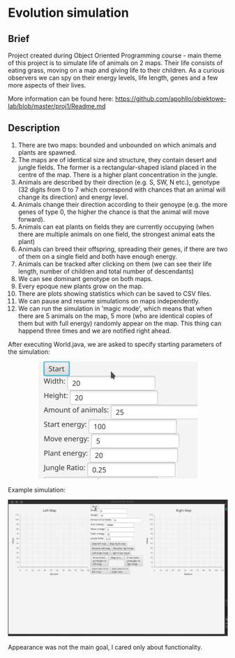 # Evolution simulation

## Brief
Project created during Object Oriented Programming course - main theme of this project is to simulate life of animals on 2 maps.
Their life consists of eating grass, moving on a map and giving life to their children.
As a curious observers we can spy on their energy levels, life length, genes and a few more aspects of their lives.

More information can be found here: https://github.com/apohllo/obiektowe-lab/blob/master/proj1/Readme.md

## Description

1. There are two maps: bounded and unbounded on which animals and plants are spawned.
2. The maps are of identical size and structure, they contain desert and jungle fields. The former is a rectangular-shaped island placed in the centre of the map. There is a higher plant concentration in the jungle.
3. Animals are described by their direction (e.g. S, SW, N etc.), genotype (32 digits from 0 to 7 which correspond with chances that an animal will change its direction) and energy level.
4. Animals change their direction according to their genoype (e.g. the more genes of type 0, the higher the chance is that the animal will move forward).
5. Animals can eat plants on fields they are currently occupying (when there are multiple animals on one field, the strongest animal eats the plant)
6. Animals can breed their offspring, spreading their genes, if there are two of them on a single field and both have enough energy.
7. Animals can be tracked after clicking on them (we can see their life length, number of children and total number of descendants)
8. We can see dominant genotype on both maps.
9. Every epoque new plants grow on the map.
10. There are plots showing statistics which can be saved to CSV files.
11. We can pause and resume simulations on maps independently.
12. We can run the simulation in 'magic mode', which means that when there are 5 animals on the map, 5 more (who are identical copies of them but with full energy) randomly appear on the map. This thing can happend three times and we are notified right ahead.

After executing World.java, we are asked to specify starting parameters of the simulation:
<p align="center">
  <img src="imgs/start.png" />
</p>

Example simulation:
<p align="center">
  <img src="imgs/example.gif" />
</p>

Appearance was not the main goal, I cared only about functionality.
